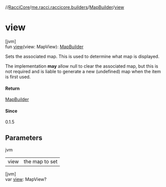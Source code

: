 //[RacciCore](../../../index.md)/[me.racci.raccicore.builders](../index.md)/[MapBuilder](index.md)/[view](view.md)

# view

[jvm]\
fun [view](view.md)(view: MapView): [MapBuilder](index.md)

Sets the associated map. This is used to determine what map is displayed.

The implementation **may** allow null to clear the associated map, but this is not required and is liable to generate a new (undefined) map when the item is first used.

#### Return

[MapBuilder](index.md)

#### Since

0.1.5

## Parameters

jvm

| | |
|---|---|
| view | the map to set |

[jvm]\
var [view](view.md): MapView?

